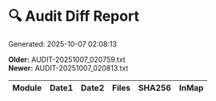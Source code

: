 # 🔍 Audit Diff Report
Generated: 2025-10-07 02:08:13

**Older:** AUDIT-20251007_020759.txt  
**Newer:** AUDIT-20251007_020813.txt

| Module | Date1 | Date2 | Files | SHA256 | InMap |
|---|---|---|---|---|---|
